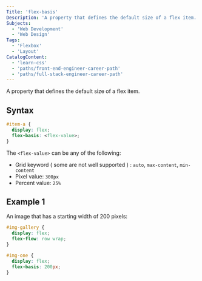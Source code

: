 ```yaml
---
Title: 'flex-basis'
Description: 'A property that defines the default size of a flex item.'
Subjects:
  - 'Web Development'
  - 'Web Design'
Tags:
  - 'Flexbox'
  - 'Layout'
CatalogContent:
  - 'learn-css'
  - 'paths/front-end-engineer-career-path'
  - 'paths/full-stack-engineer-career-path'
---
```


A property that defines the default size of a flex item.

## Syntax

```css
#item-a {
  display: flex;
  flex-basis: <flex-value>;
}
```

The `<flex-value>` can be any of the following:

- Grid keyword ( some are not well supported ) : `auto`, `max-content`, `min-content`
- Pixel value: `300px`
- Percent value: `25%`

## Example 1

An image that has a starting width of 200 pixels:

```css
#img-gallery {
  display: flex;
  flex-flow: row wrap;
}

#img-one {
  display: flex;
  flex-basis: 200px;
}
```
